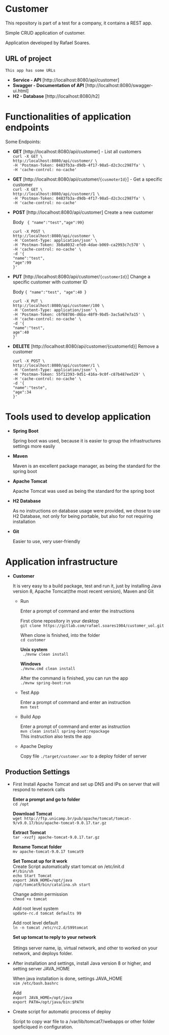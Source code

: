 # Customer
This repository is part of a test for a company, it contains a REST app.

Simple CRUD application of customer. 

Application developed by Rafael Soares.

##  URL of project

    This app has some URLs
    
  - **Service - API** [http://localhost:8080/api/customer]  
  - **Swagger - Documentation of API** [http://localhost:8080/swagger-ui.html] 
  - **H2 - Database** [http://localhost:8080/h2] 

# Functionalities of application endpoints

   Some Endpoints:

  - **GET** [http://localhost:8080/api/customer] - List all customers<br>
     `curl -X GET \`<br>
        `http://localhost:8080/api/customer/ \`<br>
        `-H 'Postman-Token: 0483fb3a-d9db-4f17-98a5-d2c3cc2987fa' \`<br>
        `-H 'cache-control: no-cache'`<br>

  - **GET** [http://localhost:8080/api/customer/`{cusmoterId}`] - Get a specific customer<br>
     `curl -X GET \`<br>
        `http://localhost:8080/api/customer/1 \`<br>
        `-H 'Postman-Token: 0483fb3a-d9db-4f17-98a5-d2c3cc2987fa' \`<br>
        `-H 'cache-control: no-cache'`<br>

  - **POST** [http://localhost:8080/api/customer] Create a new customer<br>
  
    Body ` { "name":"test","age":99}`<br>

    `curl -X POST \`<br>
        `http://localhost:8080/api/customer \`<br>
        `-H 'Content-Type: application/json' \`<br>
        `-H 'Postman-Token: 3b8a8032-efe0-4dae-b069-ca2993c7c578' \`<br>
        `-H 'cache-control: no-cache' \`<br>
        `-d '{`<br>
            `"name":"test",`<br>
            `"age":99`<br>
        `}'`<br>

  - **PUT** [http://localhost:8080/api/customer/`{customerId}`] Change a specific customer with customer ID<br>
  
    Body `{ "name":"test", "age":40 }`<br>

    `curl -X PUT \`<br>
        `http://localhost:8080/api/customer/100 \`<br>
        `-H 'Content-Type: application/json' \`<br>
        `-H 'Postman-Token: c6f68786-d6ba-48f9-9bd5-3ac5a67e7a15' \`<br>
        `-H 'cache-control: no-cache' \`<br>
        `-d '{`<br>
            `"name":"test",`<br>
            `age":40`<br>
        `}'`<br>
    
  - **DELETE** [http://localhost:8080/api/customer/{customerId}] Remove a customer<br>
  
    `curl -X POST \`<br>
        `http://localhost:8080/api/customer/1 \`<br>
        `-H 'Content-Type: application/json' \`<br>
        `-H 'Postman-Token: 55f12393-9d51-416a-9c0f-c87b487ee529' \`<br>
        `-H 'cache-control: no-cache' \`<br>
        `-d '{`<br>
            `"name":"teste",`<br>
            `"age":34`<br>
        `}'`<br>

# Tools used to develop application

   - **Spring Boot**
        
        Spring boot was used, because it is easier to group the infrastructures settings more easily
   - **Maven**
        
        Maven is an excellent package manager, as being the standard for the spring boot
   - **Apache Tomcat**
        
        Apache Tomcat was used as being the standard for the spring boot
   - **H2 Database**
        
        As no instructions on database usage were provided, we chose to use H2 Database, not only for being portable, but also for not requiring installation
   - **Git**
        
        Easier to use, very user-friendly

# Application infrastructure

   - **Customer**

        It is very  easy to a build package, test and run it, just by installing Java version 8, Apache Tomcat(the most recent version), Maven and Git

        - Run

          Enter a prompt  of command and enter the instructions

          First clone repository in your desktop<br>
          `git clone https://gitlab.com/rafael.soares1984/customer_uol.git`      

          When clone is finished, into the folder<br>
          `cd customer`

          **Unix system**<br>
          ` ./mvnw clean install`

          **Windows**<br>
          `./mvnw.cmd clean install`

          After the command is finished, you can run the app<br>
               `./mvnw spring-boot:run`

        - Test App

          Enter a prompt of command and enter an instruction<br>
               `mvn test`

        - Build App

          Enter a prompt of command and enter as instruction<br>
               `mvn clean install spring-boot:repackage` <br>
          This instruction also tests the app
        
        - Apache Deploy
          
          Copy file `./target/customer.war` to a deploy folder of server
          
## Production Settings

   - First Install Apache Tomcat and set up DNS and IPs on server that will respond to network calls<br>
    
        **Enter a prompt  and go to folder**<br>
          `cd /opt`<br>

        **Download Tomcat**<br>
          `wget http://ftp.unicamp.br/pub/apache/tomcat/tomcat-9/v9.0.17/bin/apache-tomcat-9.0.17.tar.gz`<br>

        **Extract Tomcat**<br>
          `tar -xvzfj apache-tomcat-9.0.17.tar.gz`<br>

        **Rename Tomcat folder** <br>
          `mv apache-tomcat-9.0.17 tomcat9` <br>

        **Set Tomcat up for it work**<br>
          Create Script automatically start tomcat on /etc/init.d<br>
             `#!/bin/sh `<br>
             `echo Start Tomcat `<br>
             `export JAVA_HOME=/opt/java `<br>
             `/opt/tomcat9/bin/catalina.sh start`<br>
                  
        Change admin permission<br>
             `chmod +x tomcat`<br>
             
        Add root level system <br>
             `update-rc.d tomcat defaults 99`<br>        
             
        Add root level default<br>
           `ln -n tomcat /etc/rc2.d/S99tomcat `<br>
             
       **Set up tomcat to reply to your network**<br>  
           Sttings server name, ip, virtual network, and other to worked on your network, and deploys folder.
             
   - After installation and settings, install Java version 8 or higher, and setting server JAVA_HOME<br>
        
        When java installation is done, settings JAVA_HOME <br>
          `vim /etc/bash.bashrc`<br>
     
        Add<br>
          `export JAVA_HOME=/opt/java` <br>
          `export PATH=/opt/java/bin:$PATH` <br>
    
   -  Create script for automatic proccess of deploy <br>
   
        Script to copy war file to a /var/lib/tomcat7/webapps or other folder speficiqued in configuration.
